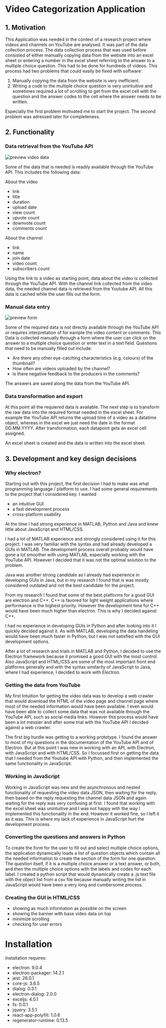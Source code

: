 # Video Categorization Application

## 1. Motivation

This Application was needed in the context of a research project where videos and channels on YouTube are analysed.
It was part of the data collection process.
The data collection process that was used before consisted of either manually copying data from the website into an excel sheet or entering a number in the excel sheet referring to the answer to a multiple choice question.
This had to be done for hundreds of videos.
This process had two problems that could easily be fixed with software:

1. Manually copying the data from the website is very inefficient.
2. Writing a code to the multiple choice question is very unintuitive and sometimes required a lot of scrolling to get from the excel cell with the question and the answer codes to the cell where the answer needs to be written.

Especially the first problem motivated me to start the project. The second problem was adressed later for completeness.

## 2. Functionality

### Data retrieval from the YouTube API

![preview video data](https://github.com/bl4ckp4nther4/Video-Categorization-Application/blob/master/images/screenshots/video_data.PNG?raw=true)

Some of the data that is needed is readily available through the YouTube API. This includes the following data:

About the video

- link
- title
- duration
- upload date
- view count
- upvote count
- downvote count
- comments count

About the channel

- link
- name
- join date
- video count
- subscribers count

Using the link to a video as starting point, data about the video is collected through the YouTube API.
With the channel link collected from the video data, the needed channel data is retrieved from the Youtube API.
All this data is cached while the user fills out the form.

### Manual data entry

![preview form](https://github.com/bl4ckp4nther4/Video-Categorization-Application/blob/master/images/screenshots/form_multiple_choice.PNG?raw=true)

Some of the required data is not directly available through the YouTube API or requires interpretation of for eample the video content or comments. This Data is collected manually through a form where the user can click on the answer to a multiple choice question or enter text in a text field.
Questions that need to be manually filled out include:

- Are there any other eye-catching characteristics (e.g. colours) of the thumbnail?
- How often are videos uploaded by the channel?
- Is there negative feedback to the producers in the comments?

The answers are saved along the data from the YouTube API.

### Data transformation and export

At this point all the requiered data is available. The next step is to transform the raw data into the required format needed in the excel sheet. For example the YouTube API returns the upload time of a video as a datatime object, whereas in the excel we just need the date in the format DD.MM.YYYY. After transformation, each datapoint gets an excel cell assigned.

An excel sheet is created and the data is written into the excel sheet.

## 3. Development and key design decisions

### Why electron?

Starting out with this project, the first decision I had to make was what programming language / platform to use. I had some general requirements to the project that I considered key:
I wanted

- an intuitive GUI
- a fast development process
- cross-platform usability

At the time I had strong experience in MATLAB, Python and Java and knew little about JavaScript and HTML/CSS.

I had a lot of MATLAB experience and strongly considered using it for this project. I was very familiar with the syntax and had already developed a GUIs in MATLAB. The development process overall probably would have gone a lot smoother with using MATLAB, especially working with the YouTube API. However I decided that it was not the optimal solution to the problem.

Java was another strong candidate as I already had experience in developing GUIs in Java, but in my research I found that is was mostly considered outdated and not the best candidate for the project.

From my research I found that some of the best platforms for a good GUI are electron and C++. C++ is favored for light weight applications where performance is the highest priority. However the development time for C++ would have been much higher than electron. This is why I decided against C++.

I had no experience in developing GUIs in Python and after looking into it I quickly decided against it. As with MATLAB, developing the data handeling would have been much faster in Python, but I was not satisfied with the GUI development options.

After a lot of research and trials in MATLAB and Python, I decided to use the Electron framework because it promised a good GUI with the most control. Also JavaScript and HTML/CSS are some of the most important front end platforms generally and with the syntax similarity of JavaScript to Java, where I had experience, I decided to work with Electron.

### Getting the data from YouTube

My first Intuition for getting the video data was to develop a web crawler that would download the HTML of the video page and channel page where most of the needed information would have been available. I even would have been able to collect some data that was not available through the YouTube API, such as social media links. However this process would have been a lot messier and after some trial with the YouTube API I decided against a web crawler.

The first big hurdle was getting to a working prototype. I found the answer to most of my questions in the documentation of the YouTube API and of Electron. But at this point I was new in working with an API, with Electron, with JavaScript and with HTML/CSS. So I focussed first on getting the data that I needed from the Youtube API with Python, and then implemented the same functionality in JavaScript.

### Working in JavaScript

Working in JavaScript was new and the asynchronous and nested functionality of requesting the video data JSON, then waiting for the reply, then based on the reply requesting the channel data JSON and again waiting for the reply was very confusing at first. I found that working with the excel sheet was unintuitive and I was not happy with the way I implemented this functionality in the end. However it worked fine, so I left it as it was. This is where my lack of experience in JavaScript hurt the development process.

### Converting the questions and answers in Python

To create the form for the user to fill out and select multiple choice options, the application dynamically loads a list of question objects which contain all the needed information to create the section of the form for one question:
The question itself, if it is a multiple choice answer or a text answer, or both, and then the multiple choice options with the labels and codes for each label.
I created a python script that would dynamically create a .js text file with the object list from a csv file because manually writing the list in JavaScript would have been a very long and cumbersome process.

### Creating the GUI in HTML/CSS

- showing as much information as possible on the screen
- showing the banner with base video data on top
- minimize scrolling
- checking for user errors

# Installation

Installation requires:

- electron: 9.0.4
- electron-packager: 14.2.1
- jest: 26.0.1
- core-js: 3.6.5
- dialog: 0.3.1
- electron-dialog: 2.0.0
- exceljs: 4.0.1
- fs: 0.0.1
- jquery: 3.5.1
- react-app-polyfill: 1.0.6
- regenerator-runtime: 0.13.5
